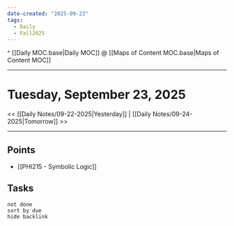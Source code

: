 ```yaml
---
date-created: "2025-09-23"
tags:
  - Daily
  - Fall2025
---
```

^ [[Daily MOC.base|Daily MOC]]
@ [[Maps of Content MOC.base|Maps of Content MOC]]

---
# Tuesday, September 23, 2025
<< [[Daily Notes/09-22-2025|Yesterday]] | [[Daily Notes/09-24-2025|Tomorrow]] >>

---
## Points
- [[PHI215 - Symbolic Logic]]

## Tasks
```tasks
not done
sort by due
hide backlink
```
